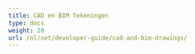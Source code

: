 ```yaml
---
title: CAD en BIM Tekeningen
type: docs
weight: 20
url: /nl/net/developer-guide/cad-and-bim-drawings/
---
```

